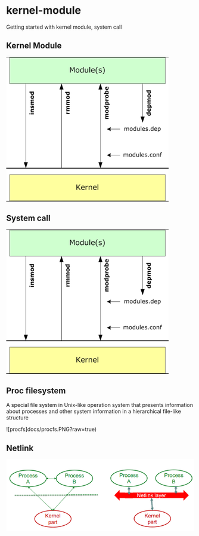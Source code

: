 # kernel-module

Getting started with kernel module, system call

## Kernel Module

![Kernel Module](docs/kernelmodule.PNG?raw=true)

## System call

![System Call](docs/kernelmodule.PNG?raw=true)

## Proc filesystem
A special file system in Unix-like operation
 system that presents information about processes and other system
 information in a hierarchical file-like structure

![procfs]docs/procfs.PNG?raw=true)

## Netlink

![Netlink](docs/netlink.PNG?raw=true)
